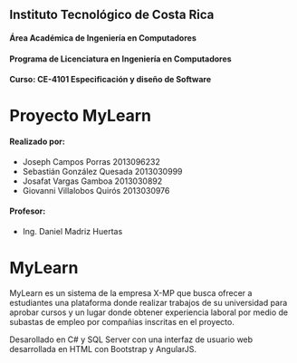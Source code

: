 ## Instituto Tecnológico de Costa Rica
#### Área Académica de Ingeniería en Computadores
#### Programa de Licenciatura en Ingeniería en Computadores
#### Curso: CE-4101 Especificación y diseño de Software
# Proyecto MyLearn
#### Realizado por:
- Joseph Campos Porras 2013096232
- Sebastián González Quesada 2013030999
- Josafat Vargas Gamboa 2013030892
- Giovanni Villalobos Quirós 2013030976
#### Profesor:
- Ing. Daniel Madriz Huertas

# MyLearn

MyLearn es un sistema de la empresa X-MP que busca ofrecer a estudiantes una plataforma donde realizar trabajos de su universidad para aprobar cursos y un lugar donde obtener experiencia laboral por medio de subastas de empleo por compañias inscritas en el proyecto.

Desarollado en C# y SQL Server con una interfaz de usuario web desarrollada en HTML con Bootstrap y AngularJS.